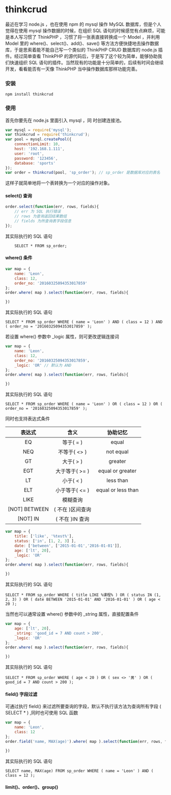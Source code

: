 # thinkcrud

最近在学习 node.js ，也在使用 npm 的 mysql 操作 MySQL 数据库，但是个人觉得在使用 mysql 操作数据的时候，在组织 SQL  语句的时候感觉有点麻烦，可能是本人写习惯了 ThinkPHP ，习惯了将一张表直接转换成一个 Model ，并利用 Model 里的 where()、select()、add()、save() 等方法方便快捷地去操作数据库，于是思索着能不能自己写一个类似的 ThinkPHP CRUD 数据库的 node.js 插件。经过简单查看 ThinkPHP 的源代码后，于是写了这个较为简单，能够协助我们快速组织 SQL 语句的插件。当然现有的功能是十分简单的，后续有时间会继续开发，看看能否有一天像 ThinkPHP 当中操作数据库那样功能完善。

### 安装

	npm install thinkcrud

### 使用

首先你要先在 node.js 里面引入 mysql ，同 时创建连接池。

``` javascript
var mysql = require('mysql');
var thinkcrud = require('thinkcrud');
var pool = mysql.createPool({
    connectionLimit: 10,
    host: '192.168.1.111',
    user: 'root',
    password: '123456',
    database: 'sports'
});
var order = thinkcrud(pool, 'sp_order'); // sp_order 是数据库对应的表名
```

这样子就简单地将一个表转换为一个对应的操作对象。

#### select() 查询

``` javascript
order.select(function(err, rows, fields){
	// err 为 SQL 执行错误
	// rows 为查询返回结果数组
	// fields 为所查询表字段信息
});
```

其实际执行的 SQL 语句

		SELECT * FROM sp_order;

#### where() 条件
``` javascript
var map = {
	name: 'Leon',
	class: 12,
	order_no: '20160325094353017859'
};
order.where( map ).select(function(err, rows, fields){

})
```

其实际执行的 SQL 语句

	SELECT * FROM sp_order WHERE ( name = 'Leon' ) AND ( class = 12 ) AND ( order_no = '20160325094353017859' );

若设置 where() 参数中 _logic 属性，则可更改逻辑连接词

``` javascript
var map = {
	name: 'Leon',
	class: 12,
	order_no: '20160325094353017859'，
	_logic: 'OR' // 默认为 AND
};
order.where( map ).select(function(err, rows, fields){

})
```

其实际执行的 SQL 语句

	SELECT * FROM sp_order WHERE ( name = 'Leon' ) OR ( class = 12 ) OR ( order_no = '20160325094353017859' );

同时也支持表达式条件

表达式          | 含义           | 协助记忆
:--------------:|:--------------:|:------------------:
EQ              |等于( = )       |equal
NEQ             |不等于( <> )    |not equal 
GT              |大于( > )       |greater 
EGT             |大于等于( >= )  |equal or greater 
LT              |小于( < )       |less than 
ELT             |小于等于( <= )  |equal or less than 
LIKE            |模糊查询        |
[NOT] BETWEEN   |( 不在 )区间查询|  
[NOT] IN        |( 不在 )IN 查询 | 

``` javascript
var map = {
	title: ['like', '%test%'],
    status: ['in', [1, 2, 3] ],
    date: ['between', ['2015-01-01','2016-01-01']],
    age: ['lt', 20],
	_logic: 'OR'
};
order.where( map ).select(function(err, rows, fields){

})
```

其实际执行的 SQL 语句

	SELECT * FROM sp_order WHERE ( title LIKE %课程% ) OR ( status IN (1, 2, 3) ) OR ( date BETWEEN '2015-01-01' AND '2016-01-01' ) OR ( age < 20 );

当然也可以通常设置 where() 参数中的 _string 属性，直接配置条件

``` javascript
var map = {
    age: ['lt', 20],
    _string: 'good_id = 7 AND count > 200',
	_logic: 'OR'
};
order.where( map ).select(function(err, rows, fields){

})
```

其实际执行的 SQL 语句

	SELECT * FROM sp_order WHERE ( age < 20 ) OR ( sex <> '男' ) OR ( good_id = 7 AND count > 200 );

#### field() 字段过滤

可通过执行 field() 来过滤所要查询的字段，默认不执行该方法为查询所有字段 ( SELECT * ) ,同时也可使用 SQL 函数

``` javascript
var map = {
	name: 'Leon',
	class: 12
};
order.field('name, MAX(age)').where( map ).select(function(err, rows, fields){

})
```

其实际执行的 SQL 语句

	SELECT name, MAX(age) FROM sp_order WHERE ( name = 'Leon' ) AND ( class = 12 );

#### limit()、order()、group()




